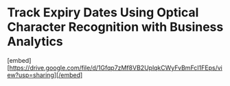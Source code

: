 ﻿# Track Expiry Dates Using Optical Character Recognition with Business Analytics

[embed][https://drive.google.com/file/d/1Gfqp7zMf8VB2UplqkCWyFvBmFcI1FEps/view?usp=sharing][/embed]

